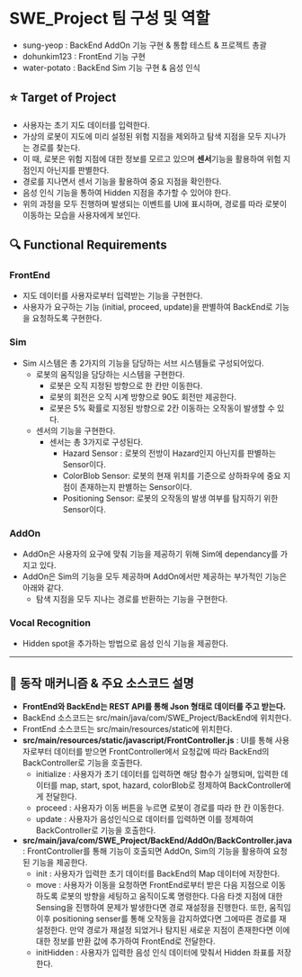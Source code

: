 # SWE_Project 팀 구성 및 역할
- sung-yeop : BackEnd AddOn 기능 구현 & 통합 테스트 & 프로젝트 총괄
- dohunkim123 : FrontEnd 기능 구현
- water-potato : BackEnd Sim 기능 구현 & 음성 인식

## ⭐ Target of Project
- 사용자는 초기 지도 데이터를 입력한다.
- 가상의 로봇이 지도에 미리 설정된 위험 지점을 제외하고 탐색 지점을 모두 지나가는 경로를 찾는다.
- 이 때, 로봇은 위험 지점에 대한 정보를 모르고 있으며 **센서**기능을 활용하여 위험 지점인지 아닌지를 판별한다.
- 경로를 지나면서 센서 기능을 활용하여 중요 지점을 확인한다.
- 음성 인식 기능을 통하여 Hidden 지점을 추가할 수 있어야 한다.
- 위의 과정을 모두 진행하며 발생되는 이벤트를 UI에 표시하며, 경로를 따라 로봇이 이동하는 모습을 사용자에게 보인다.


## 🔍 Functional Requirements
### FrontEnd
- 지도 데이터를 사용자로부터 입력받는 기능을 구현한다.
- 사용자가 요구하는 기능 (initial, proceed, update)을 판별하여 BackEnd로 기능을 요청하도록 구현한다.

### Sim
- Sim 시스템은 총 2가지의 기능을 담당하는 서브 시스템들로 구성되어있다.
  - 로봇의 움직임을 담당하는 시스템을 구현한다.
      - 로봇은 오직 지정된 방향으로 한 칸만 이동한다.
      - 로봇의 회전은 오직 시계 방향으로 90도 회전만 제공한다.
      - 로봇은 5% 확률로 지정된 방향으로 2칸 이동하는 오작동이 발생할 수 있다.
  - 센서의 기능을 구현한다.
    - 센서는 총 3가지로 구성된다.
      - Hazard Sensor : 로봇의 전방이 Hazard인지 아닌지를 판별하는 Sensor이다.
      - ColorBlob Sensor: 로봇의 현재 위치를 기준으로 상하좌우에 중요 지점이 존재하는지 판별하는 Sensor이다.
      - Positioning Sensor: 로봇의 오작동의 발생 여부를 탐지하기 위한 Sensor이다.
   
### AddOn
- AddOn은 사용자의 요구에 맞춰 기능을 제공하기 위해 Sim에 dependancy를 가지고 있다.
- AddOn은 Sim의 기능을 모두 제공하며 AddOn에서만 제공하는 부가적인 기능은 아래와 같다.
  - 탐색 지점을 모두 지나는 경로를 반환하는 기능을 구현한다.

### Vocal Recognition
- Hidden spot을 추가하는 방법으로 음성 인식 기능을 제공한다.

***

## 📑 동작 매커니즘 & 주요 소스코드 설명
- **FrontEnd와 BackEnd는 REST API를 통해 Json 형태로 데이터를 주고 받는다.**
- BackEnd 소스코드는 src/main/java/com/SWE_Project/BackEnd에 위치한다.
- FrontEnd 소스코드는 src/main/resources/static에 위치한다.
- **src/main/resources/static/javascript/FrontController.js** : UI를 통해 사용자로부터 데이터를 받으면 FrontController에서 요청값에 따라 BackEnd의 BackController로 기능을 호출한다.
  - initialize : 사용자가 초기 데이터를 입력하면 해당 함수가 실행되며, 입력한 데이터를 map, start, spot, hazard, colorBlob로 정제하여 BackController에게 전달한다.
  - proceed : 사용자가 이동 버튼을 누르면 로봇이 경로를 따라 한 칸 이동한다.
  - update : 사용자가 음성인식으로 데이터를 입력하면 이를 정제하여 BackController로 기능을 호출한다.
- **src/main/java/com/SWE_Project/BackEnd/AddOn/BackController.java** : FrontController를 통해 기능이 호출되면 AddOn, Sim의 기능을 활용하여 요청된 기능을 제공한다.
  - init : 사용자가 입력한 초기 데이터를 BackEnd의 Map 데이터에 저장한다.
  - move : 사용자가 이동을 요청하면 FrontEnd로부터 받은 다음 지점으로 이동하도록 로봇의 방향을 세팅하고 움직이도록 명령한다. 다음 타겟 지점에 대한 Sensing을 진행하여 문제가 발생한다면 경로 재설정을 진행한다. 또한, 움직임 이후
    positioning senser를 통해 오작동을 감지하였다면 그에따른 경로를 재설정한다. 만약 경로가 재설정 되었거나 탐지된 새로운 지점이 존재한다면 이에 대한 정보를 반환 값에 추가하여 FrontEnd로 전달한다.
  - initHidden : 사용자가 입력한 음성 인식 데이터에 맞춰서 Hidden 좌표를 저장한다.
